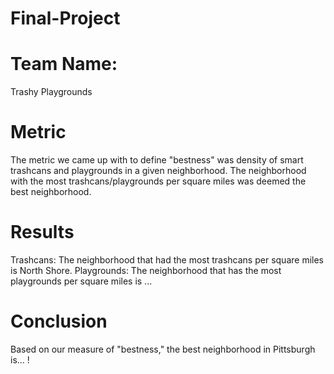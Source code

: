 # Final-Project

# Team Name: 
Trashy Playgrounds

# Metric
The metric we came up with to define "bestness" was density of smart trashcans and playgrounds in a given neighborhood. The neighborhood with the most trashcans/playgrounds per square miles was deemed the best neighborhood.

# Results
Trashcans: The neighborhood that had the most trashcans per square miles is North Shore.
Playgrounds: The neighborhood that has the most playgrounds per square miles is ...

# Conclusion
Based on our measure of "bestness," the best neighborhood in Pittsburgh is... !